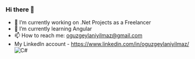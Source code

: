 ### Hi there 👋

- 🔭 I’m currently working on .Net Projects as a Freelancer
- 🌱 I’m currently learning Angular
- 📫 How to reach me: oguzgeylaniyilmaz@gmail.com
- My LinkedIn account - https://www.linkedin.com/in/oguzgeylaniyilmaz/
![C#](https://ih1.redbubble.net/image.1092008004.7485/flat,128x128,075,t.jpg)
